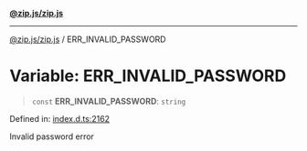 [**@zip.js/zip.js**](../README.md)

***

[@zip.js/zip.js](../globals.md) / ERR\_INVALID\_PASSWORD

# Variable: ERR\_INVALID\_PASSWORD

> `const` **ERR\_INVALID\_PASSWORD**: `string`

Defined in: [index.d.ts:2162](https://github.com/gildas-lormeau/zip.js/blob/048592eb3ecd62abf9aa99b38374e6c15b43dfe8/index.d.ts#L2162)

Invalid password error
